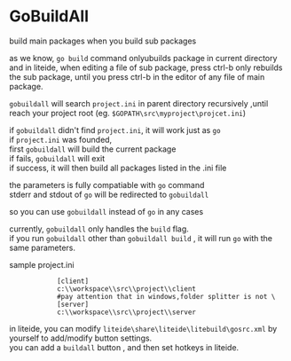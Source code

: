 GoBuildAll
==========

build main packages when you build sub packages


as we know, `go build` command onlyubuilds package in current directory 
and in liteide, when editing a file of sub package, press ctrl-b only rebuilds the sub package, until you press ctrl-b in the editor of any file of main package.

 `gobuildall`  will search  `project.ini` in parent directory recursively ,until reach your project root (eg. `$GOPATH\src\myproject\projcet.ini`)  
 
if  `gobuildall`  didn't find `project.ini`, it will work just as `go`  
if `project.ini` was founded,  
first `gobuildall` will build the current package  
if fails, `gobuildall` will exit  
if success, it will then build all packages listed in the .ini file    


the parameters is fully compatiable with `go` command  
stderr and stdout of `go` will be redirected to `gobuildall` 

so you can use `gobuildall` instead of `go` in  any cases  

currently, `gobuildall` only handles the `build` flag.  
if you run `gobuildall` other than `gobuildall build` , it will run `go` with the same parameters.  
 

sample project.ini

				[client]
				c:\\workspace\\src\\project\\client
				#pay attention that in windows,folder splitter is not \
				[server]
				c:\\workspace\\src\\project\\server
				
				
in liteide, you can modify `liteide\share\liteide\litebuild\gosrc.xml` by yourself to add/modify button settings.  
you can add a `buildall` button , and then set hotkeys in liteide.